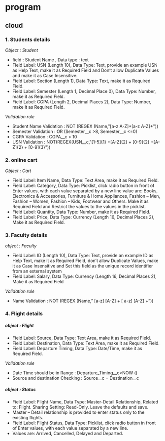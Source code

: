 # program
## cloud

### 1. Students details
_Object : Student_    

* field : Student Name , Data type : text    
* Field Label: USN (Length 10), Data Type: Text, provide an example USN as Help Text, make it as Required Field and Don’t allow Duplicate Values and make 
it as Case Insensitive.   
* Field Label: Section (Length 1), Data Type: Text, make it as Required Field.   
* Field Label: Semester (Length 1, Decimal Place 0), Data Type: Number, make it as Required Field.   
* Field Label: CGPA (Length 2, Decimal Places 2), Data Type: Number, make it 
as Required Field.  

_Validation rule_ 
* Student Name Validation : NOT (REGEX (Name,"[a-z A-Z]+[a-z A-Z]+"))
* Semester Validation  :  OR (Semester__c >8, Semester__c <=0)
* CGPA Validation :   CGPA__c > 10 
* USN Validation :   NOT(REGEX(USN__c,"[1-5]{1} +[A-Z]{2} + [0-9]{2} +[A-Z]{2} + [0-9]{3}"))


### 2. online cart
_Object : Cart_

* Field Label: Item Name, Data Type: Text Area, make it as Required Field. 
* Field Label: Category, Data Type: Picklist, click radio button in front of Enter values, with each value separated by a new line value are: Books, Electronics & 
Accessories, Furniture & Home Appliances, Fashion – Men, Fashion – Women, Fashion – Kids, Footwear and Others. Make it as Required Field and Restrict the values to the values in the picklist. 
* Field Label: Quantity, Data Type: Number, make it as Required Field. 
* Field Label: Price, Data Type: Currency (Length 16, Decimal Places 2), Make it as Required Field.


### 3. Faculty details
_object : Faculty_


* Field Label: ID (Length 10), Data Type: Text, provide an example ID as Help Text, make it as Required Field, don’t allow Duplicate Values, make it as Case Insensitive and Set this field as the unique record identifier from an external system 
* Field Label: Salary, Data Type: Currency (Length 16, Decimal Places 2), Make it as Required Field

_Validation rule_ 

* Name Validation :  NOT (REGEX (Name,” [a-z] [A-Z] + [ a-z] [A-Z] +”))


### 4. Flight details
##### _object : Flight_

* Field Label: Source, Data Type: Text Area, make it as Required Field. 
* Field Label: Destination, Data Type: Text Area, make it as Required Field. 
* Field Label: Departure Timing, Data Type: Date/Time, make it as Required Field.

 _Validation rule_ 

* Date Time should be in Range : Departure_Timing__c<NOW ()
* Source and destination Checking : Source__c = Destination__c 

##### _object : Status_

* Field Label: Flight Name, Data Type: Master-Detail Relationship, Related to: Flight. 
 Sharing Setting: Read-Only. Leave the defaults and save. 
* Master – Detail relationship is provided to enter status only to the existing flights. 
* Field Label: Flight Status, Data Type: Picklist, click radio button in front of Enter 
values, with each value separated by a new line. 
* Values are: Arrived, Cancelled, Delayed and Departed. 

